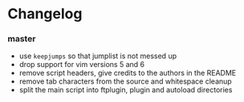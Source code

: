 # Changelog

### master

- use `keepjumps` so that jumplist is not messed up
- drop support for vim versions 5 and 6
- remove script headers, give credits to the authors in the README
- remove tab characters from the source and whitespace cleanup
- split the main script into ftplugin, plugin and autoload directories
